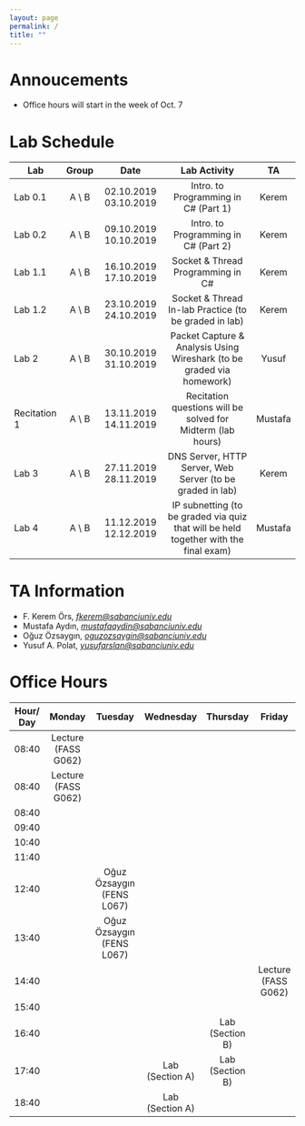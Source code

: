 ```yaml
---
layout: page
permalink: /
title: ""
---
```


# Annoucements
- Office hours will start in the week of Oct. 7

# Lab Schedule

| Lab          |  Group  |         Date          |                                     Lab Activity                                     |   TA    |
| ------------ | :-----: | :-------------------: | :----------------------------------------------------------------------------------: | :-----: |
| Lab 0.1      | A \\  B | 02.10.2019 03.10.2019 |                         Intro. to Programming in C# (Part 1)                         |  Kerem  |
| Lab 0.2      | A \\  B | 09.10.2019 10.10.2019 |                        Intro. to Programming in C#  (Part 2)                         |  Kerem  |
| Lab 1.1      | A \\  B | 16.10.2019 17.10.2019 |                          Socket & Thread Programming in C#                           |  Kerem  |
| Lab 1.2      | A \\  B | 23.10.2019 24.10.2019 |                Socket & Thread In-lab Practice (to be graded in lab)                 |  Kerem  |
| Lab 2        | A \\  B | 30.10.2019 31.10.2019 |        Packet Capture & Analysis Using Wireshark (to be graded via homework)         |  Yusuf  |
| Recitation 1 | A \\  B | 13.11.2019 14.11.2019 |             Recitation questions will be solved for Midterm (lab hours)              | Mustafa |
| Lab 3        | A \\  B | 27.11.2019 28.11.2019 |              DNS Server, HTTP Server, Web Server (to be graded in lab)               |  Kerem  |
| Lab 4        | A \\  B | 11.12.2019 12.12.2019 | IP subnetting (to be graded via quiz that will be held together with the final exam) | Mustafa |


# TA Information

- F. Kerem Örs, *fkerem@sabanciuniv.edu*
- Mustafa Aydın,  *mustafaaydin@sabanciuniv.edu*
- Oğuz Özsaygın, *oguzozsaygin@sabanciuniv.edu*  
- Yusuf A. Polat, *yusufarslan@sabanciuniv.edu*  

# Office Hours

| Hour/ Day |     **Monday**      |        **Tuesday**        |  **Wednesday**  |  **Thursday**   |     **Friday**      |
| :-------: | :-----------------: | :-----------------------: | :-------------: | :-------------: | :-----------------: |
|   08:40   | Lecture (FASS G062) |                           |                 |                 |                     |
|   08:40   | Lecture (FASS G062) |                           |                 |                 |                     |
|   08:40   |                     |                           |                 |                 |                     |
|   09:40   |                     |                           |                 |                 |                     |
|   10:40   |                     |                           |                 |                 |                     |
|   11:40   |                     |                           |                 |                 |                     |
|   12:40   |                     | Oğuz Özsaygın (FENS L067) |                 |                 |                     |
|   13:40   |                     | Oğuz Özsaygın (FENS L067) |                 |                 |                     |
|   14:40   |                     |                           |                 |                 | Lecture (FASS G062) |
|   15:40   |                     |                           |                 |                 |                     |
|   16:40   |                     |                           |                 | Lab (Section B) |                     |
|   17:40   |                     |                           | Lab (Section A) | Lab (Section B) |                     |
|   18:40   |                     |                           | Lab (Section A) |                 |                     |
